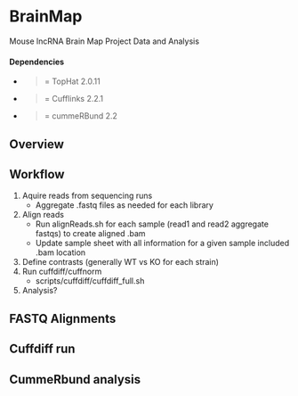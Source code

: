 BrainMap
========

Mouse lncRNA Brain Map Project Data and Analysis

#### Dependencies
- >= TopHat 2.0.11
- >= Cufflinks 2.2.1
- >= cummeRBund 2.2
## Overview

## Workflow
1. Aquire reads from sequencing runs
    -   Aggregate .fastq files as needed for each library
2. Align reads
    -   Run alignReads.sh for each sample (read1 and read2 aggregate fastqs) to create aligned .bam
    -   Update sample sheet with all information for a given sample included .bam location
3. Define contrasts (generally WT vs KO for each strain)
4. Run cuffdiff/cuffnorm
    - scripts/cuffdiff/cuffdiff_full.sh
5. Analysis? 

## FASTQ Alignments

## Cuffdiff run

## CummeRbund analysis

